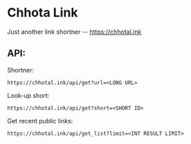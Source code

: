 # Chhota Link

Just another link shortner -- https://chhotal.ink

## API:
Shortner:

```https://chhotal.ink/api/get?url=<LONG URL>```

Look-up short:

```https://chhotal.ink/api/get?short=<SHORT ID>```

Get recent public links:

```https://chhotal.ink/api/get_list?limit=<INT RESULT LIMIT>```
